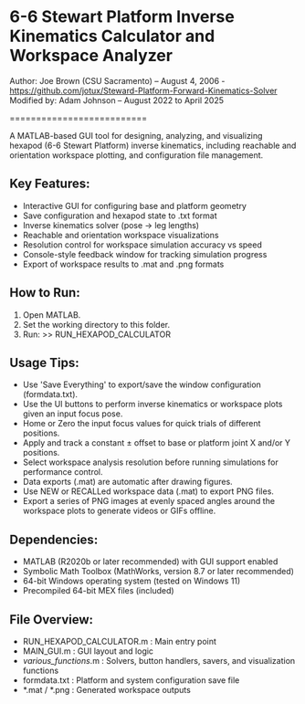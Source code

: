 # 6-6 Stewart Platform Inverse Kinematics Calculator and Workspace Analyzer

Author:          Joe Brown (CSU Sacramento) – August 4, 2006 - https://github.com/jotux/Steward-Platform-Forward-Kinematics-Solver
Modified by:     Adam Johnson – August 2022 to April 2025

==========================

A MATLAB-based GUI tool for designing, analyzing, and visualizing hexapod (6-6 Stewart Platform) inverse kinematics, including reachable and orientation workspace plotting, and configuration file management.

Key Features:
-------------
- Interactive GUI for configuring base and platform geometry
- Save configuration and hexapod state to .txt format
- Inverse kinematics solver (pose → leg lengths)
- Reachable and orientation workspace visualizations
- Resolution control for workspace simulation accuracy vs speed
- Console-style feedback window for tracking simulation progress
- Export of workspace results to .mat and .png formats


How to Run:
-----------
1. Open MATLAB.
2. Set the working directory to this folder.
3. Run:
       >> RUN_HEXAPOD_CALCULATOR

Usage Tips:
-----------
- Use 'Save Everything' to export/save the window configuration (formdata.txt).
- Use the UI buttons to perform inverse kinematics or workspace plots given an input focus pose.
- Home or Zero the input focus values for quick trials of different positions.
- Apply and track a constant ± offset to base or platform joint X and/or Y positions.
- Select workspace analysis resolution before running simulations for performance control.
- Data exports (.mat) are automatic after drawing figures.
- Use NEW or RECALLed workspace data (.mat) to export PNG files.
- Export a series of PNG images at evenly spaced angles around the workspace plots to generate videos or GIFs offline.

Dependencies:
-------------
- MATLAB (R2020b or later recommended) with GUI support enabled
- Symbolic Math Toolbox (MathWorks, version 8.7 or later recommended)
- 64-bit Windows operating system (tested on Windows 11)
- Precompiled 64-bit MEX files (included)

File Overview:
--------------
- RUN_HEXAPOD_CALCULATOR.m    : Main entry point
- MAIN_GUI.m                  : GUI layout and logic
- *various_functions*.m       : Solvers, button handlers, savers, and visualization functions
- formdata.txt                : Platform and system configuration save file
- *.mat / *.png               : Generated workspace outputs
